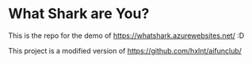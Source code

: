 # What Shark are You?

This is the repo for the demo of https://whatshark.azurewebsites.net/ :D

This project is a modified version of https://github.com/hxlnt/aifunclub/ 
